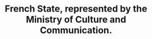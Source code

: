 ---
title: "French State, represented by the Ministry of Culture and Communication."
member_url: https://www.culture.gouv.fr/en
geographies: ["France"]
based: ["France"]
ig: [""] 
services: ["services provided"] 
tags: [""]
categories: ["Officio members "]
summary: ""
press:
active: true
layout: post
showReadTime: false
showDate: false
permalink: ""
date: 
featureImage: ""
--- 